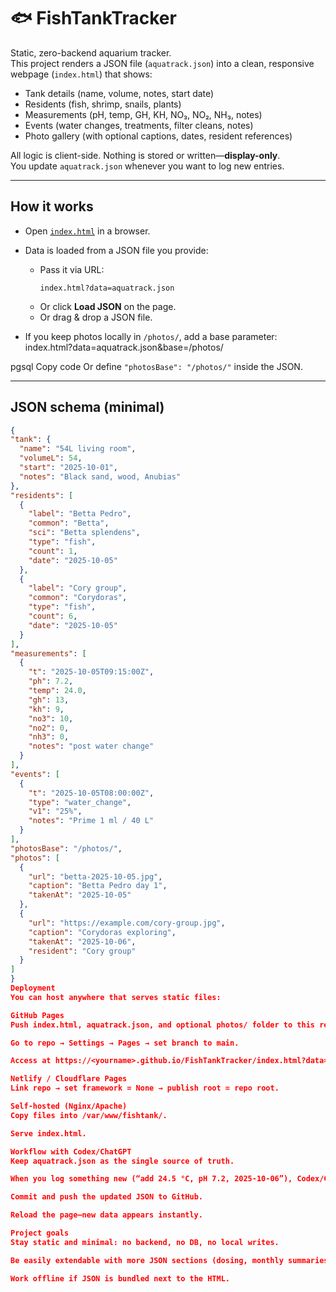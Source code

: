 # 🐟 FishTankTracker

Static, zero-backend aquarium tracker.  
This project renders a JSON file (`aquatrack.json`) into a clean, responsive webpage (`index.html`) that shows:

- Tank details (name, volume, notes, start date)
- Residents (fish, shrimp, snails, plants)
- Measurements (pH, temp, GH, KH, NO₃, NO₂, NH₃, notes)
- Events (water changes, treatments, filter cleans, notes)
- Photo gallery (with optional captions, dates, resident references)

All logic is client-side. Nothing is stored or written—**display-only**.  
You update `aquatrack.json` whenever you want to log new entries.

---

## How it works

- Open [`index.html`](index.html) in a browser.
- Data is loaded from a JSON file you provide:
  - Pass it via URL:  
    ```
    index.html?data=aquatrack.json
    ```
  - Or click **Load JSON** on the page.
  - Or drag & drop a JSON file.

- If you keep photos locally in `/photos/`, add a base parameter:  
index.html?data=aquatrack.json&base=/photos/

pgsql
Copy code
Or define `"photosBase": "/photos/"` inside the JSON.

---

## JSON schema (minimal)

```json
{
"tank": {
  "name": "54L living room",
  "volumeL": 54,
  "start": "2025-10-01",
  "notes": "Black sand, wood, Anubias"
},
"residents": [
  {
    "label": "Betta Pedro",
    "common": "Betta",
    "sci": "Betta splendens",
    "type": "fish",
    "count": 1,
    "date": "2025-10-05"
  },
  {
    "label": "Cory group",
    "common": "Corydoras",
    "type": "fish",
    "count": 6,
    "date": "2025-10-05"
  }
],
"measurements": [
  {
    "t": "2025-10-05T09:15:00Z",
    "ph": 7.2,
    "temp": 24.0,
    "gh": 13,
    "kh": 9,
    "no3": 10,
    "no2": 0,
    "nh3": 0,
    "notes": "post water change"
  }
],
"events": [
  {
    "t": "2025-10-05T08:00:00Z",
    "type": "water_change",
    "v1": "25%",
    "notes": "Prime 1 ml / 40 L"
  }
],
"photosBase": "/photos/",
"photos": [
  {
    "url": "betta-2025-10-05.jpg",
    "caption": "Betta Pedro day 1",
    "takenAt": "2025-10-05"
  },
  {
    "url": "https://example.com/cory-group.jpg",
    "caption": "Corydoras exploring",
    "takenAt": "2025-10-06",
    "resident": "Cory group"
  }
]
}
Deployment
You can host anywhere that serves static files:

GitHub Pages
Push index.html, aquatrack.json, and optional photos/ folder to this repo.

Go to repo → Settings → Pages → set branch to main.

Access at https://<yourname>.github.io/FishTankTracker/index.html?data=aquatrack.json.

Netlify / Cloudflare Pages
Link repo → set framework = None → publish root = repo root.

Self-hosted (Nginx/Apache)
Copy files into /var/www/fishtank/.

Serve index.html.

Workflow with Codex/ChatGPT
Keep aquatrack.json as the single source of truth.

When you log something new (“add 24.5 °C, pH 7.2, 2025-10-06”), Codex/ChatGPT can rewrite the JSON with the new entry.

Commit and push the updated JSON to GitHub.

Reload the page—new data appears instantly.

Project goals
Stay static and minimal: no backend, no DB, no local writes.

Be easily extendable with more JSON sections (dosing, monthly summaries).

Work offline if JSON is bundled next to the HTML.
